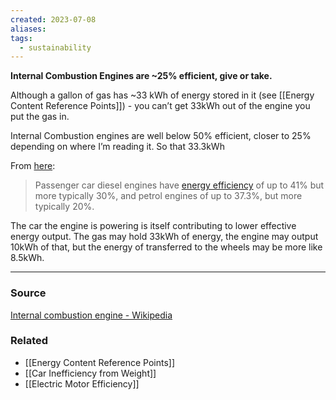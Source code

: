 ```yaml
---
created: 2023-07-08
aliases: 
tags:
  - sustainability
---
```

**Internal Combustion Engines are ~25% efficient, give or take.**

Although a gallon of gas has ~33 kWh of energy stored in it (see [[Energy Content Reference Points]]) - you can’t get 33kWh out of the engine you put the gas in.

Internal Combustion engines are well below 50% efficient, closer to 25% depending on where I’m reading it. So that 33.3kWh 

From [here](https://en.wikipedia.org/wiki/Fuel_efficiency):

> Passenger car diesel engines have [energy efficiency](https://en.wikipedia.org/wiki/Energy_conversion_efficiency) of up to 41% but more typically 30%, and petrol engines of up to 37.3%, but more typically 20%.

The car the engine is powering is itself contributing to lower effective energy output. The gas may hold 33kWh of energy, the engine may output 10kWh of that, but the energy of transferred to the wheels may be more like 8.5kWh.

---
### Source

[Internal combustion engine - Wikipedia](https://en.wikipedia.org/wiki/Internal_combustion_engine)

### Related
- [[Energy Content Reference Points]] 
- [[Car Inefficiency from Weight]] 
- [[Electric Motor Efficiency]]